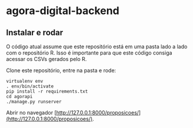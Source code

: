 # agora-digital-backend

## Instalar e rodar

O código atual assume que este repositório está em uma pasta lado a lado com o repositório R. Isso é importante para que este código consiga acessar os CSVs gerados pelo R.

Clone este repositório, entre na pasta e rode:

    virtualenv env
    . env/bin/activate
    pip install -r requirements.txt
    cd agorapi
    ./manage.py runserver

Abrir no navegador [http://127.0.0.1:8000/proposicoes/](http://127.0.0.1:8000/proposicoes/).

